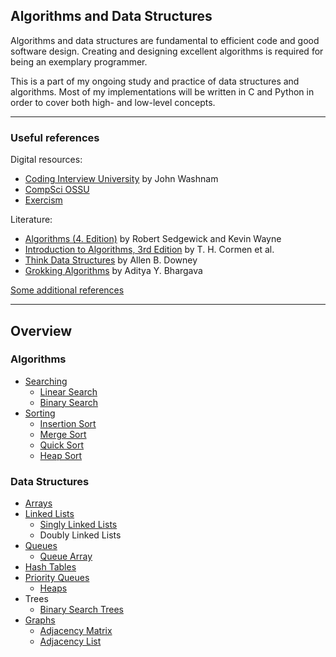 ## Algorithms and Data Structures

Algorithms and data structures are fundamental to efficient code and good software design. Creating and designing excellent algorithms is required for being an exemplary programmer.

This is a part of my ongoing study and practice of data structures and algorithms.
Most of my implementations will be written in C and Python in order to cover both high- and low-level concepts.

---
### Useful references
Digital resources:
* [Coding Interview University](https://github.com/jwasham/coding-interview-university) by John Washnam
* [CompSci OSSU](https://github.com/ossu/computer-science)
* [Exercism](https://exercism.org/dashboard)

Literature:
* [Algorithms (4. Edition)](http://index-of.es/Varios-2/Algorithms%204th%20Edition.pdf) by Robert Sedgewick and Kevin Wayne
* [Introduction to Algorithms, 3rd Edition](https://edutechlearners.com/download/Introduction_to_algorithms-3rd%20Edition.pdf) by T. H. Cormen et al.
* [Think Data Structures](https://greenteapress.com/thinkdast/thinkdast.pdf) by Allen B. Downey
* [Grokking Algorithms](https://edu.anarcho-copy.org/Algorithm/grokking-algorithms-illustrated-programmers-curious.pdf) by Aditya Y. Bhargava

[Some additional references](https://github.com/yznnck/algodat_practice/tree/master/references)

---

## Overview
### Algorithms
* [Searching](https://github.com/ybrenning/algodat_practice/tree/master/algorithms/searching)
  * [Linear Search](https://github.com/ybrenning/algodat_practice/tree/master/algorithms/searching/linear_search)
  * [Binary Search](https://github.com/ybrenning/algodat_practice/tree/master/algorithms/searching/binary_search)
* [Sorting](https://github.com/ybrenning/algodat_practice/tree/master/algorithms/sorting)
  * [Insertion Sort](https://github.com/ybrenning/algodat_practice/tree/master/algorithms/sorting/insertion_sort)
  * [Merge Sort](https://github.com/ybrenning/algodat_practice/tree/master/algorithms/sorting/merge_sort)
  * [Quick Sort](https://github.com/ybrenning/algodat_practice/tree/master/algorithms/sorting/quick_sort)
  * [Heap Sort](https://github.com/ybrenning/algodat_practice/tree/master/algorithms/sorting/heap_sort)

### Data Structures
* [Arrays](https://github.com/ybrenning/algodat_practice/tree/master/data_structures/arrays)
* [Linked Lists](https://github.com/ybrenning/algodat_practice/tree/master/data_structures/linked_lists)
  * [Singly Linked Lists](https://github.com/ybrenning/algodat_practice/tree/master/data_structures/linked_lists/singly_linked_lists)
  * Doubly Linked Lists
* [Queues](https://github.com/ybrenning/algodat_practice/tree/master/data_structures/queues)
  * [Queue Array](https://github.com/ybrenning/algodat_practice/tree/master/data_structures/queues/queue_array)
* [Hash Tables](https://github.com/ybrenning/algodat_practice/tree/master/data_structures/hash_tables)
* [Priority Queues](https://github.com/ybrenning/algodat_practice/tree/master/data_structures/priority_queues)
  * [Heaps](https://github.com/ybrenning/algodat_practice/tree/master/data_structures/priority_queues)
* Trees
  * [Binary Search Trees](https://github.com/ybrenning/algodat_practice/tree/master/data_structures/binary_search_trees)
* [Graphs](https://github.com/ybrenning/algodat_practice/tree/master/data_structures/graphs)
  * [Adjacency Matrix](https://github.com/ybrenning/algodat_practice/tree/master/data_structures/graphs/adjacency_matrix)
  * [Adjacency List](https://github.com/ybrenning/algodat_practice/tree/master/data_structures/graphs/adjacency_list)